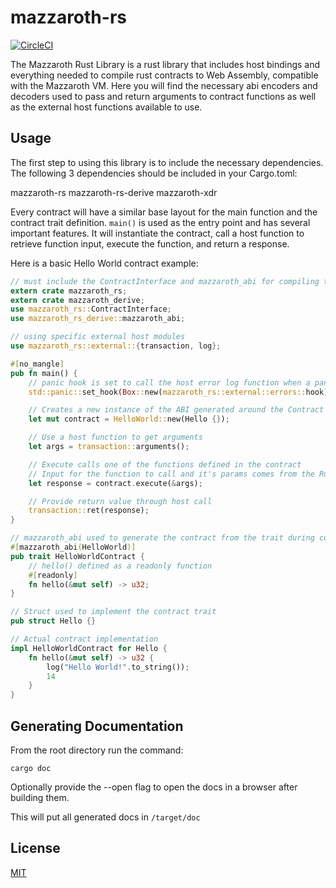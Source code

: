 # mazzaroth-rs

[![CircleCI](https://circleci.com/gh/kochavalabs/mazzaroth-rs.svg?style=svg)](https://circleci.com/gh/kochavalabs/mazzaroth-rs)

The Mazzaroth Rust Library is a rust library that includes host bindings
and everything needed to compile rust contracts to Web Assembly, compatible
with the Mazzaroth VM.  Here you will find the necessary abi encoders and
decoders used to pass and return arguments to contract functions as well as
the external host functions available to use.

## Usage

The first step to using this library is to include the necessary dependencies.  
The following 3 dependencies should be included in your Cargo.toml:

mazzaroth-rs
mazzaroth-rs-derive
mazzaroth-xdr

Every contract will have a similar base layout for the main function and the contract trait definition.
`main()` is used as the entry point and has several important features.  It will instantiate the contract,
call a host function to retrieve function input, execute the function, and return a response.

Here is a basic Hello World contract example:

```rust
// must include the ContractInterface and mazzaroth_abi for compiling the macro
extern crate mazzaroth_rs;
extern crate mazzaroth_derive;
use mazzaroth_rs::ContractInterface;
use mazzaroth_rs_derive::mazzaroth_abi;

// using specific external host modules
use mazzaroth_rs::external::{transaction, log};

#[no_mangle]
pub fn main() {
    // panic hook is set to call the host error log function when a panic occurs
    std::panic::set_hook(Box::new(mazzaroth_rs::external::errors::hook));

    // Creates a new instance of the ABI generated around the Contract
    let mut contract = HelloWorld::new(Hello {});

    // Use a host function to get arguments
    let args = transaction::arguments();

    // Execute calls one of the functions defined in the contract
    // Input for the function to call and it's params comes from the Runtime
    let response = contract.execute(&args);

    // Provide return value through host call
    transaction::ret(response);
}

// mazzaroth_abi used to generate the contract from the trait during compilation
#[mazzaroth_abi(HelloWorld)]
pub trait HelloWorldContract {
    // hello() defined as a readonly function
    #[readonly]
    fn hello(&mut self) -> u32;
}

// Struct used to implement the contract trait
pub struct Hello {}

// Actual contract implementation
impl HelloWorldContract for Hello {
    fn hello(&mut self) -> u32 {
        log("Hello World!".to_string());
        14
    }
}
```

## Generating Documentation

From the root directory run the command:

```console
cargo doc
```

Optionally provide the --open flag to open the docs in a browser after building them.

This will put all generated docs in `/target/doc`

## License

[MIT](https://choosealicense.com/licenses/mit/)